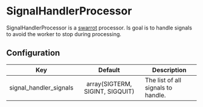 # SignalHandlerProcessor

SignalHandlerProcessor is a [swarrot](https://github.com/swarrot/swarrot) processor.
Is goal is to handle signals to avoid the worker to stop during processing.

## Configuration

|Key                   |Default                        |Description                       |
|:--------------------:|:-----------------------------:|----------------------------------|
|signal_handler_signals|array(SIGTERM, SIGINT, SIGQUIT)|The list of all signals to handle.|
